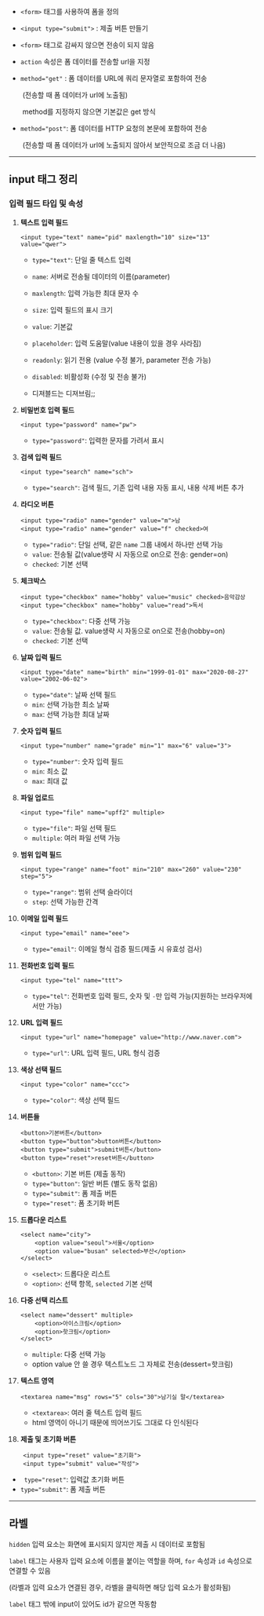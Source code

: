 <script src="https://gist.github.com/bmnbjo/5217897e0c77c26d75524bfca7884ce0.js"></script>

- `<form>` 태그를 사용하여 폼을 정의

- `<input type="submit">` : 제출 버튼 만들기

- `<form>` 태그로 감싸지 않으면 전송이 되지 않음

- `action` 속성은 폼 데이터를 전송할 url을 지정

- `method="get"` : 폼 데이터를 URL에 쿼리 문자열로 포함하여 전송

  ​			     (전송할 때 폼 데이터가 url에 노출됨)

  ​			     method를 지정하지 않으면 기본값은 get 방식

- `method="post"`:  폼 데이터를 HTTP 요청의 본문에 포함하여 전송

  ​			     (전송할 때 폼 데이터가 url에 노출되지 않아서 보안적으로 조금 더 나음)



---



<h2>input 태그 정리</h2>



### 입력 필드 타입 및 속성

1. **텍스트 입력 필드**

   ```
   <input type="text" name="pid" maxlength="10" size="13" value="qwer">
   ```

   - `type="text"`: 단일 줄 텍스트 입력

   - `name`: 서버로 전송될 데이터의 이름(parameter)

   - `maxlength`: 입력 가능한 최대 문자 수

   - `size`: 입력 필드의 표시 크기

   - `value`: 기본값

   - `placeholder`: 입력 도움말(value 내용이 있을 경우 사라짐)

   - `readonly`: 읽기 전용 (value 수정 불가,  parameter 전송 가능)

   - `disabled`: 비활성화 (수정 및 전송 불가) 

   - <p style="font size: 13px">디져블드는 디져브림;;<p>

     

2. **비밀번호 입력 필드**

   ```
   <input type="password" name="pw">
   ```

   - `type="password"`: 입력한 문자를 가려서 표시

3. **검색 입력 필드**

   ```
   <input type="search" name="sch">
   ```

   - `type="search"`: 검색 필드, 기존 입력 내용 자동 표시, 내용 삭제 버튼 추가

4. **라디오 버튼**

   ```
   <input type="radio" name="gender" value="m">남
   <input type="radio" name="gender" value="f" checked>여
   ```

   - `type="radio"`: 단일 선택, 같은 `name` 그룹 내에서 하나만 선택 가능
   - `value`: 전송될 값(value생략 시 자동으로 on으로 전송: gender=on)
   - `checked`: 기본 선택

5. **체크박스**

   ```
   <input type="checkbox" name="hobby" value="music" checked>음악감상
   <input type="checkbox" name="hobby" value="read">독서
   ```

   - `type="checkbox"`: 다중 선택 가능
   - `value`: 전송될 값. value생략 시 자동으로 on으로 전송(hobby=on)
   - `checked`: 기본 선택

6. **날짜 입력 필드**

   ```
   <input type="date" name="birth" min="1999-01-01" max="2020-08-27" value="2002-06-02">
   ```

   - `type="date"`: 날짜 선택 필드
   - `min`: 선택 가능한 최소 날짜
   - `max`: 선택 가능한 최대 날짜

7. **숫자 입력 필드**

   ```
   <input type="number" name="grade" min="1" max="6" value="3">
   ```

   - `type="number"`: 숫자 입력 필드
   - `min`: 최소 값
   - `max`: 최대 값

8. **파일 업로드**

   ```
   <input type="file" name="upff2" multiple>
   ```

   - `type="file"`: 파일 선택 필드
   - `multiple`: 여러 파일 선택 가능

9. **범위 입력 필드**

   ```
   <input type="range" name="foot" min="210" max="260" value="230" step="5">
   ```

   - `type="range"`: 범위 선택 슬라이더
   - `step`: 선택 가능한 간격

10. **이메일 입력 필드**

    ```
    <input type="email" name="eee">
    ```

    - `type="email"`: 이메일 형식 검증 필드(제출 시 유효성 검사)

11. **전화번호 입력 필드**

    ```
    <input type="tel" name="ttt">
    ```

    - `type="tel"`: 전화번호 입력 필드, 숫자 및 `-`만 입력 가능(지원하는 브라우저에서만 가능)

12. **URL 입력 필드**

    ```
    <input type="url" name="homepage" value="http://www.naver.com">
    ```

    - `type="url"`: URL 입력 필드, URL 형식 검증

13. **색상 선택 필드**

    ```
    <input type="color" name="ccc">
    ```

    - `type="color"`: 색상 선택 필드

14. **버튼들**

    ```
    <button>기본버튼</button>
    <button type="button">button버튼</button>
    <button type="submit">submit버튼</button>
    <button type="reset">reset버튼</button>
    ```

    - `<button>`: 기본 버튼 (제출 동작)
    - `type="button"`: 일반 버튼 (별도 동작 없음)
    - `type="submit"`: 폼 제출 버튼
    - `type="reset"`: 폼 초기화 버튼

15. **드롭다운 리스트**

    ```
    <select name="city">
        <option value="seoul">서울</option>
        <option value="busan" selected>부산</option>
    </select>
    ```

    - `<select>`: 드롭다운 리스트
    - `<option>`: 선택 항목, `selected` 기본 선택

16. **다중 선택 리스트**

    ```
    <select name="dessert" multiple>
        <option>아이스크림</option>
        <option>핫크림</option>
    </select>
    ```

    - `multiple`: 다중 선택 가능
    - option value 안 쓸 경우 텍스트노드 그 자체로 전송(dessert=핫크림)

17. **텍스트 영역**

    ```
    <textarea name="msg" rows="5" cols="30">남기실 말</textarea>
    ```

    - `<textarea>`: 여러 줄 텍스트 입력 필드
    - html 영역이 아니기 때문에 띄어쓰기도 그대로 다 인식된다

18. **제출 및 초기화 버튼**

```
	<input type="reset" value="초기화">
    <input type="submit" value="작성">
```

- `	type="reset"`: 입력값 초기화 버튼
- `type="submit"`: 폼 제출 버튼







---







<h2>라벨</h2>

`hidden` 입력 요소는 화면에 표시되지 않지만 제출 시 데이터로 포함됨

`label` 태그는 사용자 입력 요소에 이름을 붙이는 역할을 하며, `for` 속성과 `id` 속성으로 연결할 수 있음

(라벨과 입력 요소가 연결된 경우, 라벨을 클릭하면 해당 입력 요소가 활성화됨)

`label` 태그 밖에 input이 있어도 id가 같으면 작동함
